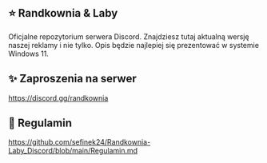 ## ⭐ Randkownia & Laby
Oficjalne repozytorium serwera Discord. Znajdziesz tutaj aktualną wersję naszej reklamy i nie tylko. Opis będzie najlepiej się prezentować w systemie Windows 11.

## ✨ Zaproszenia na serwer
https://discord.gg/randkownia

## 📝 Regulamin
https://github.com/sefinek24/Randkownia-Laby_Discord/blob/main/Regulamin.md